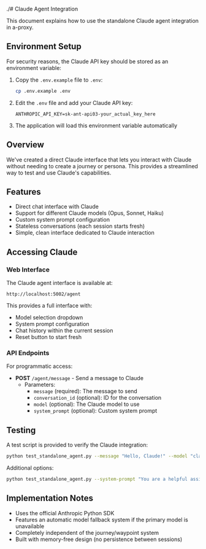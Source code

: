 ./# Claude Agent Integration

This document explains how to use the standalone Claude agent integration in a-proxy.

## Environment Setup

For security reasons, the Claude API key should be stored as an environment variable:

1. Copy the `.env.example` file to `.env`:
   ```bash
   cp .env.example .env
   ```

2. Edit the `.env` file and add your Claude API key:
   ```
   ANTHROPIC_API_KEY=sk-ant-api03-your_actual_key_here
   ```

3. The application will load this environment variable automatically

## Overview

We've created a direct Claude interface that lets you interact with Claude without needing to create a journey or persona. This provides a streamlined way to test and use Claude's capabilities.

## Features

- Direct chat interface with Claude
- Support for different Claude models (Opus, Sonnet, Haiku)
- Custom system prompt configuration
- Stateless conversations (each session starts fresh)
- Simple, clean interface dedicated to Claude interaction

## Accessing Claude

### Web Interface

The Claude agent interface is available at:

```
http://localhost:5002/agent
```

This provides a full interface with:
- Model selection dropdown
- System prompt configuration
- Chat history within the current session
- Reset button to start fresh

### API Endpoints

For programmatic access:

- **POST** `/agent/message` - Send a message to Claude
  - Parameters:
    - `message` (required): The message to send
    - `conversation_id` (optional): ID for the conversation
    - `model` (optional): The Claude model to use
    - `system_prompt` (optional): Custom system prompt

## Testing

A test script is provided to verify the Claude integration:

```bash
python test_standalone_agent.py --message "Hello, Claude!" --model "claude-3-opus-20240229"
```

Additional options:
```bash
python test_standalone_agent.py --system-prompt "You are a helpful assistant specialized in science" --message "Tell me about black holes"
```

## Implementation Notes

- Uses the official Anthropic Python SDK
- Features an automatic model fallback system if the primary model is unavailable
- Completely independent of the journey/waypoint system
- Built with memory-free design (no persistence between sessions)
